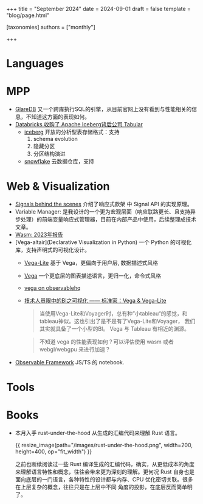+++
title = "September 2024"
date = 2024-09-01
draft = false
template = "blog/page.html"

[taxonomies]
authors = ["monthly"]

+++

# Languages

# MPP
- [GlareDB](https://glaredb.com) 又一个跨库执行SQL的引擎，从目前官网上没有看到与性能相关的信息，不知道这方面的表现如何。
- [Databricks 收购了 Apache Iceberg背后公司 Tabular](https://www.sohu.com/a/783829162_121124375)
  - [iceberg](https://iceberg.apache.org) 开放的分析型表存储格式：支持
    1. schema evolution
    2. 隐藏分区
    3. 分区结构演进
  - [snowflake](https://www.snowflake.com) 云数据仓库，支持

# Web & Visualization
- [Signals behind the scenes](https://levelup.gitconnected.com/signals-behind-the-scenes-19cbcb6b802b) 介绍了响应式款架 中
  Signal API 的实现原理。
- Variable Manager: 是我设计的一个更为宏观层面（响应联路更长、且支持异步处理）的前端变量响应式管理器，目前在内部产品中使用，后续整理成技术文章。
- [Wasm: 2023年报告](https://medium.com/ekino-france/webassembly-the-future-of-backend-development-b40bdc7c5cb4)
- [Vega-altair](Declarative Visualization in Python) 一个 Python 的可视化库，支持声明式的可视化设计。
  - [Vega-Lite](https://vega.github.io/vega-lite/) 基于 Vega，更偏向于用户层, 数据描述式风格
  - [Vega](https://vega.github.io/vega/) 一个更底层的图表描述语言，更归一化，命令式风格
  - [vega on observablehq](https://observablehq.com/@vega)
  - [技术人员眼中的BI之可视化 —— 标准家：Vega & Vega-Lite](https://zhuanlan.zhihu.com/p/234762889)
    > 当使用Vega-Lite和Voyager时，总有种”小tableau“的感觉，和tableau神似。这也引出了是不是有了Vega-Lite和Voyager，
    > 我们其实就具备了一个小型的BI。
    > Vega 与 Tableau 有相近的渊源。 

    > 不知道 vega 的性能表现如何？可以评估使用 wasm 或者 webgl/webgpu 来进行加速？ 
- [Observable Framework](https://github.com/observablehq/framework) JS/TS 的 notebook.

# Tools

# Books
- 本月入手 rust-under-the-hood 从生成的汇编代码来理解 Rust 语言。

  {{ resize_image(path="/images/rust-under-the-hood.png", width=200, height=400, op="fit_width") }}
  
  之前也断续阅读过一些 Rust 编译生成的汇编代码，确实，从更低成本的角度来理解语言特性和概念，往往会带来更为深刻的理解。更何况
  Rust 自身也是面向底层的一门语言，各种特性的设计都与内存、CPU 优化密切关联。很多在上层复杂的概念，往往只是在上层中不同
  角度的投影，在底层反而简单明了。
